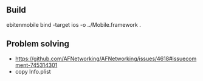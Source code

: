 ## Build

ebitenmobile bind -target ios -o ../Mobile.framework .

## Problem solving

- https://github.com/AFNetworking/AFNetworking/issues/4618#issuecomment-745314301
- copy Info.plist
